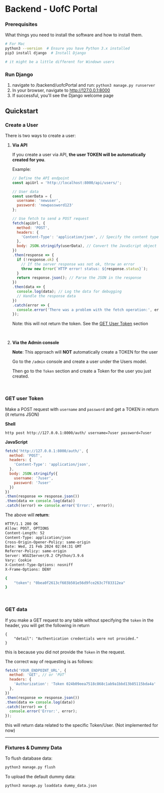 # Backend - UofC Portal


### Prerequisites

What things you need to install the software and how to install them.

```bash
# For Mac
python3 --version  # Ensure you have Python 3.x installed
pip3 install django  # Install Django

# it might be a little different for Windown users
``````

### Run Django

1. navigate to /backend/uofcPortal and run: `python3 manage.py runserver`
2. In your browser, navigate to http://127.0.0.1:8000 
3. If successful, you'll see the Django welcome page



## Quickstart

### Create a User

There is two ways to create a user:

1. **Via API**

      If you create a user via API, **the user TOKEN will be automatically created for you**.

      Example:

      ```javascript
      // Define the API endpoint
      const apiUrl = 'http://localhost:8000/api/users/';

      // User data
      const userData = {
        username: 'newuser',
        password: 'newpassword123'
      };

      // Use fetch to send a POST request
      fetch(apiUrl, {
        method: 'POST', 
        headers: {
          'Content-Type': 'application/json', // Specify the content type
        },
        body: JSON.stringify(userData), // Convert the JavaScript object to a JSON string
      })
      .then(response => {
        if (!response.ok) {
          // If the server response was not ok, throw an error
          throw new Error(`HTTP error! status: ${response.status}`);
        }
        return response.json(); // Parse the JSON in the response
      })
      .then(data => {
        console.log(data); // Log the data for debugging
        // Handle the response data
      })
      .catch(error => {
        console.error('There was a problem with the fetch operation:', error);
      });
      ```
      Note: this will not return the token. See the [GET User Token](#get-user-token) section

<br/>

2. **Via the Admin console**
      
      **Note**: This approach will **NOT** automatically create a TOKEN for the user
      
      Go to the `/admin` console and create a user under the Users model.

      Then go to the `Token` section and create a Token for the user you just created.

<br/>

### GET user Token

Make a POST request with `username` and `password` and get a TOKEN in return (it returns JSON)

**Shell**
```ash
http post http://127.0.0.1:8000/auth/ username=7user password=7user
```

**JavaScript**

```javascript
fetch('http://127.0.0.1:8000/auth/', {
  method: 'POST',
  headers: {
    'Content-Type': 'application/json',
  },
  body: JSON.stringify({
    username: '7user',
    password: '7user'
  })
})
.then(response => response.json())
.then(data => console.log(data))
.catch((error) => console.error('Error:', error));

```

The above will **return**:

```bash
HTTP/1.1 200 OK
Allow: POST, OPTIONS
Content-Length: 52
Content-Type: application/json
Cross-Origin-Opener-Policy: same-origin
Date: Wed, 21 Feb 2024 02:04:31 GMT
Referrer-Policy: same-origin
Server: WSGIServer/0.2 CPython/3.9.6
Vary: Cookie
X-Content-Type-Options: nosniff
X-Frame-Options: DENY

{
    "token": "0bea0f2613cf603b501e56d9fce263c7f83312ea"
}
```
<br/>

### GET data

If you make a GET request to any table without specifying the `token` in the header, you will get the following in return

```
{
    "detail": "Authentication credentials were not provided."
}
```

this is because you did not provide the `Token` in the request.

The correct way of requesting is as follows:

```javascript
fetch('YOUR_ENDPOINT_URL', {
  method: 'GET', // or 'PUT'
  headers: {
    'Authorization': 'Token 024b09eea7518c868c1ab9a1bbd13b85115bda4a'
  },
})
.then(response => response.json())
.then(data => console.log(data))
.catch((error) => {
  console.error('Error:', error);
});

```

this will return data related to the specific Token/User. (Not implemented for now)

***

### Fixtures & Dummy Data

To flush database data:

```BASH
python3 manage.py flush
```

To upload the default dummy data:

```BASH
python3 manage.py loaddata dummy_data.json
```
